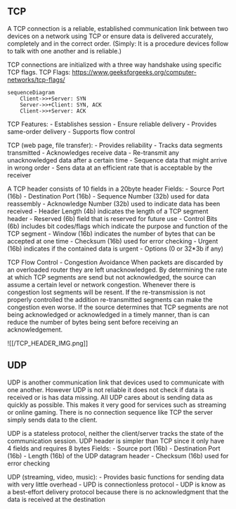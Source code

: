 ## TCP
A TCP connection is a reliable, established communication link between two devices on a network using TCP or ensure data is delivered accurately, completely and in the correct order.
(Simply: It is a procedure devices follow to talk with one another and is reliable.)

TCP connections are initialized with a three way handshake using specific TCP flags.
TCP Flags: https://www.geeksforgeeks.org/computer-networks/tcp-flags/

```mermaid
sequenceDiagram
	Client->>+Server: SYN
	Server->>+Client: SYN, ACK
	Client->>+Server: ACK
```

TCP Features:
	- Establishes session
	- Ensure reliable delivery
	- Provides same-order delivery
	- Supports flow control

TCP (web page, file transfer):
	- Provides reliability
	- Tracks data segments transmitted
	- Acknowledges receive data
	- Re-transmit any unacknowledged data after a certain time
	- Sequence data that might arrive in wrong order
	- Sens data at an efficient rate that is acceptable by the receiver

A TCP header consists of 10 fields in a 20byte header
Fields:
	- Source Port (16b)
	- Destination Port (16b)
	- Sequence Number (32b) used for data reassembly
	- Acknowledge Number (32b) used to indicate data has been received
	- Header Length (4b) indicates the length of a TCP segment header
	- Reserved (6b) field that is reserved for future use
	- Control Bits (6b) includes bit codes/flags which indicate the purpose and function of the TCP segment
	- Window (16b) indicates the number of bytes that can be accepted at one time
	- Checksum (16b) used for error checking
	- Urgent (16b) indicates if the contained data is urgent
	- Options (0 or 32*3b if any)

TCP Flow Control - Congestion Avoidance
When packets are discarded by an overloaded router they are left unacknowledged. By determining the
rate at which TCP segments are send but not acknowledged, the source can assume a certain level or network congestion.
Whenever there is congestion lost segments will be resent. If the re-transmission is not properly controlled
the addition re-transmitted segments can make the congestion even worse.
If the source determines that TCP segments are not being acknowledged or acknowledged in a timely manner,
than is can reduce the number of bytes being sent before receiving an acknowledgement.

![[/TCP_HEADER_IMG.png]]
## UDP
UDP is another communication link that devices used to communicate with one another. However UDP is not reliable it does not check if data is received or is has data missing. All UDP cares about is sending data as quickly as possible. This makes it very good for services such as streaming or online gaming. There is no connection sequence like TCP the server simply sends data to the client.

UDP is a stateless protocol, neither the client/server tracks the state of the communication session.
UDP header is simpler than TCP since it only have 4 fields and requires 8 bytes
Fields:
	- Source port (16b)
	- Destination Port (16b)
	- Length (16b) of the UDP datagram header
	- Checksum (16b) used for error checking

UDP (streaming, video, music):
	- Provides basic functions for sending data with very little overhead
	- UPD is connectionless protocol
	- UDP is know as a best-effort delivery protocol because there is no acknowledgment that the
		data is received at the destination

